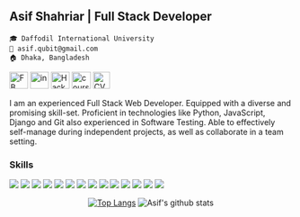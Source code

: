 ## Asif Shahriar | Full Stack Developer

`🎓 Daffodil International University`<br/>
`📧 asif.qubit@gmail.com`<br/>
`🏠 Dhaka, Bangladesh`<br/>

<a href="https://facebook.com/asif.8617" target="_blank"><img src="https://raw.githubusercontent.com/asifo1/asifo1/master/icons/fb.png" width="33" height="30" alt="FB"/></a> <a href="https://linkedin.com/in/asifdiu" target="_blank"><img src="https://raw.githubusercontent.com/asifo1/asifo1/master/icons/in.png" width="33" height="30" alt="in"/></a> <a href="https://www.hackerrank.com/asifo1" target="_blank"><img src="https://raw.githubusercontent.com/asifo1/asifo1/master/icons/hackerrank.png" width="33" height="30" alt="HackerRank"/></a> <a href="https://www.coursera.org/user/ee807a21f2d71213d4e9cbf6c0ce1c49" target="_blank"><img src="https://raw.githubusercontent.com/asifo1/asifo1/master/icons/coursera.png" width="34" height="30" alt="coursera"/></a> <a href="https://asifshahriar.me/resume.html" target="_blank"><img src="https://raw.githubusercontent.com/asifo1/asifo1/master/icons/download.png" width="30" height="30" alt="CV"/></a>

I am an experienced Full Stack Web Developer. Equipped with a diverse and promising skill-set. Proficient in technologies like Python, JavaScript, Django and Git also experienced in Software Testing. Able to effectively self-manage during independent projects, as well as collaborate in a team setting.

### Skills

<p>
  <img src="https://img.shields.io/badge/HTML5-%E2%98%85%E2%98%85%E2%98%85%E2%98%85%E2%98%85-ff7851" /> 
  <img src="https://img.shields.io/badge/CSS3-%E2%98%85%E2%98%85%E2%98%85%E2%98%85%E2%98%85-44b2fb" /> 
  <img src="https://img.shields.io/badge/SCSS-%E2%98%85%E2%98%85%E2%98%85%E2%98%86%E2%98%86-CD6799" />
  <img src="https://img.shields.io/badge/JavaScript-%E2%98%85%E2%98%85%E2%98%85%E2%98%85%E2%98%85-important" />
  <img src="https://img.shields.io/badge/jQuery-%E2%98%85%E2%98%85%E2%98%85%E2%98%85%E2%98%86-00758F" /> 
  <img src="https://img.shields.io/badge/ReactJs-%E2%98%85%E2%98%85%E2%98%85%E2%98%86%E2%98%86-01d9ff" /> 
  <img src="https://img.shields.io/badge/MySQL-%E2%98%85%E2%98%85%E2%98%85%E2%98%85%E2%98%86-F29111" /> 
  <img src="https://img.shields.io/badge/PostgreSQL-%E2%98%85%E2%98%85%E2%98%85%E2%98%85%E2%98%86-0064a5" /> 
  <img src="https://img.shields.io/badge/BootStrap4-%E2%98%85%E2%98%85%E2%98%85%E2%98%85%E2%98%85-563d7c" /> 
  <img src="https://img.shields.io/badge/Python-%E2%98%85%E2%98%85%E2%98%85%E2%98%85%E2%98%85-306998" /> 
  <img src="https://img.shields.io/badge/Flask-%E2%98%85%E2%98%85%E2%98%85%E2%98%85%E2%98%86-important" />
  <img src="https://img.shields.io/badge/Django-%E2%98%85%E2%98%85%E2%98%85%E2%98%85%E2%98%86-092e20" />
  <img src="https://img.shields.io/badge/Git-%E2%98%85%E2%98%85%E2%98%85%E2%98%85%E2%98%85-F1502F" />
    <img src="https://img.shields.io/badge/Github-%E2%98%85%E2%98%85%E2%98%85%E2%98%85%E2%98%85-6e5494" />
</p>

<div align="center">

[![Top Langs](https://github-readme-stats.vercel.app/api/top-langs/?username=asifo1&layout=compact&bg_color=00000000&text_color=043667)](https://github.com/anuraghazra/github-readme-stats)
![Asif's github stats](https://github-readme-stats.vercel.app/api/?username=asifo1&show_icons=true&title_color=1F75C8&icon_color=2AA410&text_color=043667&bg_color=00000000)

</div>
